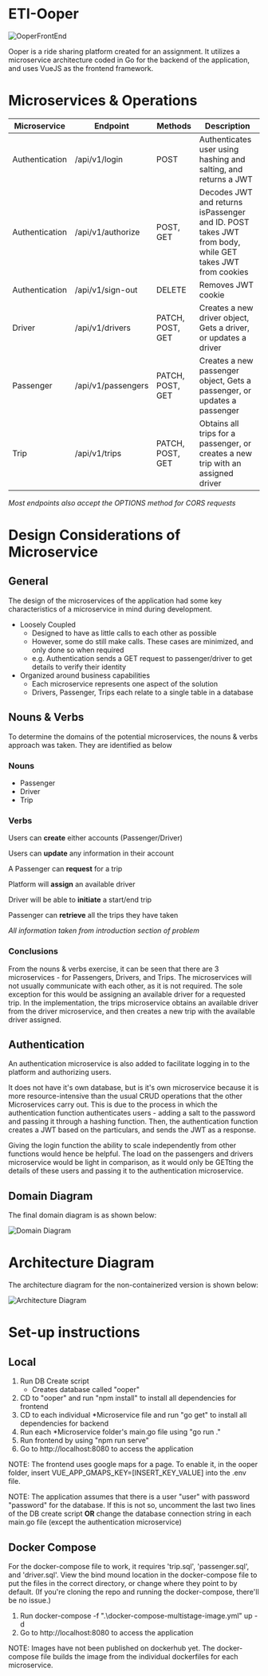 # ETI-Ooper
![OoperFrontEnd](mdImages/frontend.gif)

Ooper is a ride sharing platform created for an assignment. It utilizes a microservice architecture coded in Go for the backend of the application, and uses VueJS as the frontend framework.

# Microservices & Operations

| Microservice   | Endpoint           | Methods          | Description                                                                                            |
| -------------- | ------------------ | ---------------- | ------------------------------------------------------------------------------------------------------ |
| Authentication | /api/v1/login      | POST             | Authenticates user using hashing and salting, and returns a JWT                                        |
| Authentication | /api/v1/authorize  | POST, GET        | Decodes JWT and returns isPassenger and ID. POST takes JWT from body, while GET takes JWT from cookies |
| Authentication | /api/v1/sign-out   | DELETE           | Removes JWT cookie                                                                                     |
| Driver         | /api/v1/drivers    | PATCH, POST, GET | Creates a new driver object, Gets a driver, or updates a driver                                        |
| Passenger      | /api/v1/passengers | PATCH, POST, GET | Creates a new passenger object, Gets a passenger, or updates a passenger                               |
| Trip           | /api/v1/trips      | PATCH, POST, GET | Obtains all trips for a passenger, or creates a new trip with an assigned driver                       |

_Most endpoints also accept the OPTIONS method for CORS requests_

# Design Considerations of Microservice

## General

The design of the microservices of the application had some key characteristics of a microservice in mind during development.

- Loosely Coupled
  - Designed to have as little calls to each other as possible
  - However, some do still make calls. These cases are minimized, and only done so when required
  - e.g. Authentication sends a GET request to passenger/driver to get details to verify their identity
- Organized around business capabilities
  - Each microservice represents one aspect of the solution
  - Drivers, Passenger, Trips each relate to a single table in a database

## Nouns & Verbs

To determine the domains of the potential microservices, the nouns & verbs approach was taken. They are identified as below

### Nouns

- Passenger
- Driver
- Trip

### Verbs

Users can **create** either accounts (Passenger/Driver)

Users can **update** any information in their account

A Passenger can **request** for a trip

Platform will **assign** an available driver

Driver will be able to **initiate** a start/end trip

Passenger can **retrieve** all the trips they have taken

_All information taken from introduction section of problem_

### Conclusions

From the nouns & verbs exercise, it can be seen that there are 3 microservices - for Passengers, Drivers, and Trips. The microservices will not usually communicate with each other, as it is not required. The sole exception for this would be assigning an available driver for a requested trip. In the implementation, the trips microservice obtains an available driver from the driver microservice, and then creates a new trip with the available driver assigned.

## Authentication

An authentication microservice is also added to facilitate logging in to the platform and authorizing users.

It does not have it's own database, but is it's own microservice because it is more resource-intensive than the usual CRUD operations that the other Microservices carry out. This is due to the process in which the authentication function authenticates users - adding a salt to the password and passing it through a hashing function. Then, the authentication function creates a JWT based on the particulars, and sends the JWT as a response.

Giving the login function the ability to scale independently from other functions would hence be helpful. The load on the passengers and drivers microservice would be light in comparison, as it would only be GETting the details of these users and passing it to the authentication microservice.

## Domain Diagram

The final domain diagram is as shown below:

![Domain Diagram](mdImages/domainDiagram.png)

# Architecture Diagram

The architecture diagram for the non-containerized version is shown below:

![Architecture Diagram](mdImages/architectureDiagram.png)

# Set-up instructions

## Local

1. Run DB Create script
   - Creates database called "ooper"
2. CD to "ooper" and run "npm install" to install all dependencies for frontend
3. CD to each individual \*Microservice file and run "go get" to install all dependencies for backend
4. Run each \*Microservice folder's main.go file using "go run ."
5. Run frontend by using "npm run serve"
6. Go to http://localhost:8080 to access the application

NOTE: The frontend uses google maps for a page. To enable it, in the ooper folder, insert VUE_APP_GMAPS_KEY=[INSERT_KEY_VALUE] into the .env file.

NOTE: The application assumes that there is a user "user" with password "password" for the database.
If this is not so, uncomment the last two lines of the DB create script **OR** change the database connection string in each main.go file (except the authentication microservice)

## Docker Compose

For the docker-compose file to work, it requires 'trip.sql', 'passenger.sql', and 'driver.sql'. View the bind mound location in the docker-compose file to put the files in the correct directory, or change where they point to by default. (If you're cloning the repo and running the docker-compose, there'll be no issue.)

1. Run docker-compose -f ".\docker-compose-multistage-image.yml" up -d
2. Go to http://localhost:8080 to access the application

NOTE: Images have not been published on dockerhub yet. The docker-compose file builds the image from the individual dockerfiles for each microservice.
